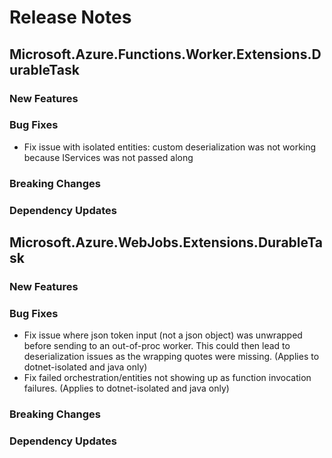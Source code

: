 # Release Notes

## Microsoft.Azure.Functions.Worker.Extensions.DurableTask <version>

### New Features

### Bug Fixes

- Fix issue with isolated entities: custom deserialization was not working because IServices was not passed along

### Breaking Changes

### Dependency Updates

## Microsoft.Azure.WebJobs.Extensions.DurableTask <version>

### New Features

### Bug Fixes

- Fix issue where json token input (not a json object) was unwrapped before sending to an out-of-proc worker. This could then lead to deserialization issues as the wrapping quotes were missing. (Applies to dotnet-isolated and java only)
- Fix failed orchestration/entities not showing up as function invocation failures. (Applies to dotnet-isolated and java only)

### Breaking Changes

### Dependency Updates
